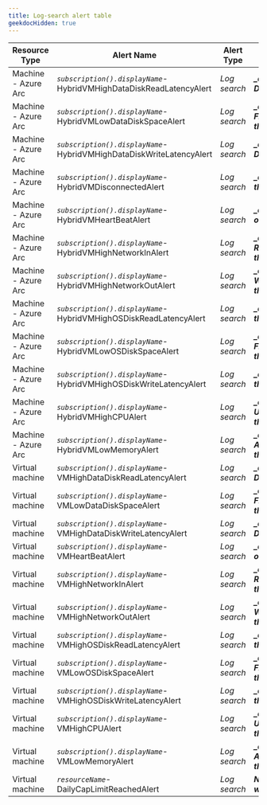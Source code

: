 ```yaml
---
title: Log-search alert table
geekdocHidden: true
---
```


| Resource Type | Alert Name | Alert Type | Override Tag name |
| ------------- | ---------- | ---------- | ----------------- |
| Machine - Azure Arc | *```subscription().displayName```*-HybridVMHighDataDiskReadLatencyAlert | _Log search_ | ***\_amba-ReadLatencyMs-Data-threshold-override\_*** |
| Machine - Azure Arc | *```subscription().displayName```*-HybridVMLowDataDiskSpaceAlert | _Log search_ | ***\_amba-FreeSpacePercentage-Data-threshold-override\_*** |
| Machine - Azure Arc | *```subscription().displayName```*-HybridVMHighDataDiskWriteLatencyAlert | _Log search_ | ***\_amba-WriteLatencyMs-Data-threshold-override\_*** |
| Machine - Azure Arc | *```subscription().displayName```*-HybridVMDisconnectedAlert | _Log search_ | ***\_amba-Disconnected-threshold-override\_*** |
| Machine - Azure Arc | *```subscription().displayName```*-HybridVMHeartBeatAlert | _Log search_ | ***\_amba-Heartbeat-threshold-override\_*** |
| Machine - Azure Arc | *```subscription().displayName```*-HybridVMHighNetworkInAlert | _Log search_ | ***\_amba-ReadBytesPerSecond-threshold-override\_*** |
| Machine - Azure Arc | *```subscription().displayName```*-HybridVMHighNetworkOutAlert | _Log search_ | ***\_amba-WriteBytesPerSecond-threshold-override\_*** |
| Machine - Azure Arc | *```subscription().displayName```*-HybridVMHighOSDiskReadLatencyAlert | _Log search_ | ***\_amba-ReadLatencyMs-OS-threshold-override\_*** |
| Machine - Azure Arc | *```subscription().displayName```*-HybridVMLowOSDiskSpaceAlert | _Log search_ | ***\_amba-FreeSpacePercentage-OS-threshold-override\_*** |
| Machine - Azure Arc | *```subscription().displayName```*-HybridVMHighOSDiskWriteLatencyAlert | _Log search_ | ***\_amba-WriteLatencyMs-OS-threshold-override\_*** |
| Machine - Azure Arc | *```subscription().displayName```*-HybridVMHighCPUAlert | _Log search_ | ***\_amba-UtilizationPercentage-threshold-override\_*** |
| Machine - Azure Arc | *```subscription().displayName```*-HybridVMLowMemoryAlert | _Log search_ | ***\_amba-AvailableMemoryPercentage-threshold-override\_*** |
| Virtual machine | *```subscription().displayName```*-VMHighDataDiskReadLatencyAlert | _Log search_ | ***\_amba-ReadLatencyMs-Data-threshold-override\_*** |
| Virtual machine | *```subscription().displayName```*-VMLowDataDiskSpaceAlert | _Log search_ | ***\_amba-FreeSpacePercentage-Data-threshold-override\_*** |
| Virtual machine | *```subscription().displayName```*-VMHighDataDiskWriteLatencyAlert | _Log search_ | ***\_amba-WriteLatencyMs-Data-threshold-override\_*** |
| Virtual machine | *```subscription().displayName```*-VMHeartBeatAlert | _Log search_ | ***\_amba-Heartbeat-threshold-override\_*** |
| Virtual machine | *```subscription().displayName```*-VMHighNetworkInAlert | _Log search_ | ***\_amba-ReadBytesPerSecond-threshold-override\_*** |
| Virtual machine | *```subscription().displayName```*-VMHighNetworkOutAlert | _Log search_ | ***\_amba-WriteBytesPerSecond-threshold-override\_*** |
| Virtual machine | *```subscription().displayName```*-VMHighOSDiskReadLatencyAlert | _Log search_ | ***\_amba-ReadLatencyMs-OS-threshold-override\_*** |
| Virtual machine | *```subscription().displayName```*-VMLowOSDiskSpaceAlert | _Log search_ | ***\_amba-FreeSpacePercentage-OS-threshold-override\_*** |
| Virtual machine | *```subscription().displayName```*-VMHighOSDiskWriteLatencyAlert | _Log search_ | ***\_amba-WriteLatencyMs-OS-threshold-override\_*** |
| Virtual machine | *```subscription().displayName```*-VMHighCPUAlert | _Log search_ | ***\_amba-UtilizationPercentage-threshold-override\_*** |
| Virtual machine | *```subscription().displayName```*-VMLowMemoryAlert | _Log search_ | ***\_amba-AvailableMemoryPercentage-threshold-override\_*** |
| Virtual machine | *```resourceName```*-DailyCapLimitReachedAlert | _Log search_ |	***Not available since threshold will always be ```0```*** |

